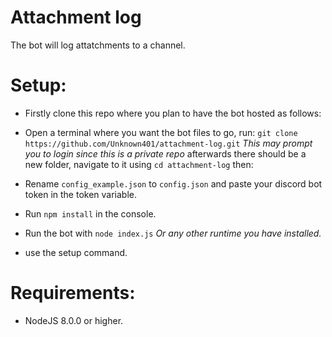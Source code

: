 # Attachment log

The bot will log attatchments to a channel.

# Setup:
- Firstly clone this repo where you plan to have the bot hosted as follows:
- Open a terminal where you want the bot files to go, run:
 `git clone https://github.com/Unknown401/attachment-log.git`
    *This may prompt you to login since this is a private repo*
afterwards there should be a new folder, navigate to it using `cd attachment-log` then: 

- Rename `config_example.json` to `config.json` and paste your discord bot token in the token variable.
- Run `npm install` in the console.
- Run the bot with `node index.js` *Or any other runtime you have installed.*
- use the setup command.

# Requirements:
- NodeJS 8.0.0 or higher.
